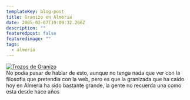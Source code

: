 ```yaml
---
templateKey: blog-post
title: Granizo en Almeria
date: 2005-02-07T19:09:32.266Z
description: ""
featuredpost: false
featuredimage: ""
tags:
  - almeria
---
```

[![Trozos de Granizo](https://i0.wp.com/photos1.flickr.com/4408474_0359e8ae81_m.jpg)](http://flickr.com/photos/56638643@N00/4408474 "_s3400027")\
No podia pasar de hablar de esto, aunque no tenga nada que ver con la filosofia que pretendia con la web, pero es que la granizada que ha caido hoy en Almerí­a ha sido bastante grande, la gente no recuerda una como esta desde hace años